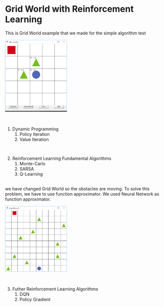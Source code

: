# Grid World with Reinforcement Learning 
This is Grid World example that we made for the simple algorithm test
<p align="left"><img width="40%" src="./gridworld.png" /></p>

<br/>

1. Dynamic Programming
    1. Policy Iteration
    2. Value Iteration
    
<br/>

2. Reinforcement Learning Fundamental Algorithms
    1. Monte-Carlo
    2. SARSA
    3. Q-Learning

<br/>
we have changed Grid World so the obstacles are moving. To solve this problem, we have to use function approximator. 
We used Neural Network as function approximator.
<p align="left"><img width="40%" src="./gridworld_changing.png" /></p>
<br/>

3. Futher Reinforcement Learning Algorithms
    1. DQN
    2. Policy Gradient
    
    